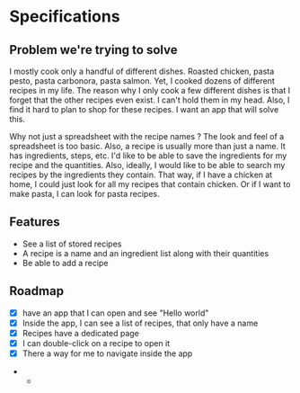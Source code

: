 # Specifications
## Problem we're trying to solve
I mostly cook only a handful of different dishes. Roasted chicken, pasta pesto, pasta carbonora, pasta salmon. Yet, I cooked dozens of different recipes in my life. The reason why I only cook a few different dishes is that I forget that the other recipes even exist. I can't hold them in my head. Also, I find it hard to plan to shop for these recipes.
I want an app that will solve this.

Why not just a spreadsheet with the recipe names ?
The look and feel of a spreadsheet is too basic. Also, a recipe is usually more than just a name. It has ingredients, steps, etc. I'd like to be able to save the ingredients for my recipe and the quantities. Also, ideally, I would like to be able to search my recipes by the ingredients they contain. That way, if I have a chicken at home, I could just look for all my recipes that contain chicken. Or if I want to make pasta, I can look for pasta recipes.
## Features
- See a list of stored recipes
- A recipe is a name and an ingredient list along with their quantities
- Be able to add a recipe
## Roadmap
- [x] have an app that I can open and see "Hello world"
- [X] Inside the app, I can see a list of recipes, that only have a name
- [x] Recipes have a dedicated page
- [x] I can double-click on a recipe to open it
- [x] There a way for me to navigate inside the app
- -
